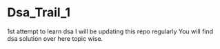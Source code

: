 # Dsa_Trail_1
1st attempt to learn dsa
I will be updating this repo regularly 
You will find dsa solution over here topic wise.
